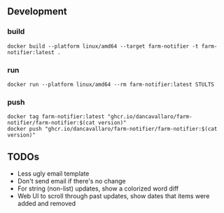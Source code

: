 ## Development

### build

```shell
docker build --platform linux/amd64 --target farm-notifier -t farm-notifier:latest .
```

### run

```shell
docker run --platform linux/amd64 --rm farm-notifier:latest STULTS
```

### push

```shell
docker tag farm-notifier:latest "ghcr.io/dancavallaro/farm-notifier/farm-notifier:$(cat version)"
docker push "ghcr.io/dancavallaro/farm-notifier/farm-notifier:$(cat version)"
```

## TODOs

* Less ugly email template
* Don't send email if there's no change
* For string (non-list) updates, show a colorized word diff
* Web UI to scroll through past updates, show dates that items were added and removed